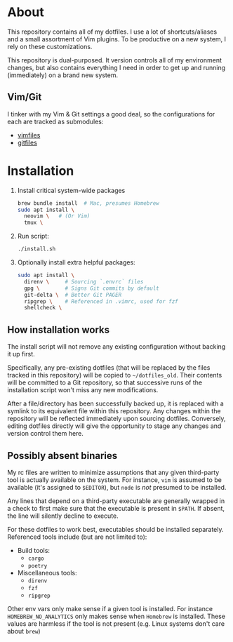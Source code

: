# About
This repository contains all of my dotfiles. I use a lot of shortcuts/aliases
and a small assortment of Vim plugins. To be productive on a new system, I rely
on these customizations.

This repository is dual-purposed. It version controls all of my environment
changes, but also contains everything I need in order to get up and running
(immediately) on a brand new system.

## Vim/Git
I tinker with my Vim & Git settings a good deal, so the configurations for
each are tracked as submodules:

- [vimfiles](https://github.com/DavidCain/vimfiles)
- [gitfiles](https://github.com/DavidCain/gitfiles)

# Installation

1. Install critical system-wide packages
   ```bash
   brew bundle install  # Mac, presumes Homebrew
   sudo apt install \
     neovim \   # (Or Vim)
     tmux \
   ```
2. Run script:
   ```bash
   ./install.sh
   ```
3. Optionally install extra helpful packages:
   ```bash
   sudo apt install \
     direnv \     # Sourcing `.envrc` files
     gpg \        # Signs Git commits by default
     git-delta \  # Better Git PAGER
     ripgrep \    # Referenced in .vimrc, used for fzf
     shellcheck \
   ```

## How installation works
The install script will not remove any existing configuration without backing
it up first.

Specifically, any pre-existing dotfiles (that will be replaced by the files
tracked in this repository) will be copied to `~/dotfiles_old`. Their contents
will be committed to a Git repository, so that successive runs of the
installation script won't miss any new modifications.

After a file/directory has been successfully backed up, it is replaced with a
symlink to its equivalent file within this repository. Any changes within the
repository will be reflected immediately upon sourcing dotfiles. Conversely,
editing dotfiles directly will give the opportunity to stage any changes and
version control them here.

## Possibly absent binaries
My rc files are written to minimize assumptions that any given third-party tool
is actually available on the system. For instance, `vim` is assumed to be
available (it's assigned to `$EDITOR`), but `node` is *not* presumed to be
installed.

Any lines that depend on a third-party executable are generally wrapped in a
check to first make sure that the executable is present in `$PATH`. If absent,
the line will silently decline to execute.

For these dotfiles to work best, executables should be installed separately.
Referenced tools include (but are not limited to):

- Build tools:
    - `cargo`
    - `poetry`
- Miscellaneous tools:
    - `direnv`
    - `fzf`
    - `ripgrep`

Other env vars only make sense if a given tool is installed. For instance
`HOMEBREW_NO_ANALYTICS` only makes sense when `Homebrew` is installed. These
values are harmless if the tool is not present (e.g. Linux systems don't care
about `brew`)
